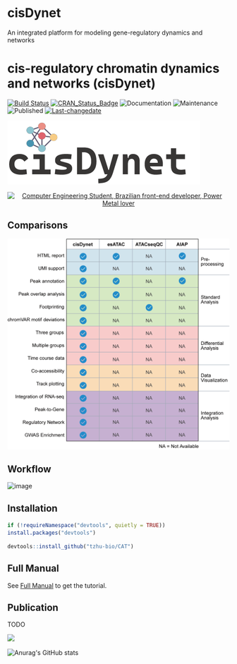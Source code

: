 # cisDynet
An integrated platform for modeling gene-regulatory dynamics and networks
# cis-regulatory chromatin dynamics and networks (cisDynet)


[![Build Status](https://travis-ci.org/username/MyPackage.svg?branch=master)](https://travis-ci.org/tzhu-bio/CAT)
[![CRAN_Status_Badge](http://www.r-pkg.org/badges/version/MyPackage)](https://cran.r-project.org/package=CAT)
<img alt="Documentation" src="https://img.shields.io/badge/Documentation%3F-yes-brightgreen.svg?color=3366CC" target="_blank" /></a>
<img alt="Maintenance" src="https://img.shields.io/badge/Maintained%3F-yes-green.svg?color=DC3912" target="_blank" /> </a>
<img alt="Published" src="https://img.shields.io/badge/Published%3F-yes-green.svg?color=FF9900" target="_blank" /> </a>
[![Last-changedate](https://img.shields.io/badge/last%20change-2023--08--27-green.svg)](https://github.com/tzhu-bio/cisDynet/commits/master)

![image](https://github.com/tzhu-bio/cisDynet/blob/main/png/cisDynet.png)

<div align="center">
    <a href="https://git.io/typing-svg"><img src="https://readme-typing-svg.demolab.com?font=Roboto+Slab&color=%237E3ACE&size=30&center=true&vCenter=true&width=750&lines=cis-regulatory chromatin dynamics and networks" alt="Computer Engineering Student, Brazilian front-end developer, Power Metal lover"></a>
</div>

## Comparisons
![image](https://github.com/tzhu-bio/cisDynet/blob/main/png/comparsion.png)
## Workflow
![image](https://github.com/tzhu-bio/CAT/blob/main/png/workflow2.png)
## Installation
``` r
if (!requireNamespace("devtools", quietly = TRUE))
install.packages("devtools")
```
``` r
devtools::install_github("tzhu-bio/CAT")
```
## Full Manual
See [Full Manual]( https://tzhu-bio.github.io/CAT_bookdown/) to get the tutorial.

## Publication
TODO

<a href="mailto:tzhubio@gmail.com">
  <img src="https://github.com/blackcater/blackcater/raw/main/images/social-gmail.svg" height="40" />
</a>

![Anurag's GitHub stats](https://github-readme-stats.vercel.app/api?username=tzhu-bio&show_icons=true&theme=radical)
